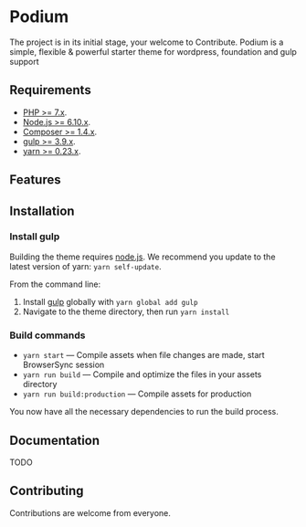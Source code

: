 Podium
===
The project is in its initial stage, your welcome to Contribute.
Podium is a simple, flexible & powerful starter theme for wordpress, foundation and gulp support

Requirements
---
- [PHP >= 7.x](http://php.net).
- [Node.js >= 6.10.x](https://nodejs.org).
- [Composer >= 1.4.x](https://getcomposer.org).
- [gulp >= 3.9.x](http://gulpjs.com).
- [yarn >= 0.23.x](https://yarnpkg.com).

Features
---

Installation
---


### Install gulp

Building the theme requires [node.js](http://nodejs.org/download/). We recommend you update to the latest version of yarn: `yarn self-update`.

From the command line:

1. Install [gulp](http://gulpjs.com) globally with `yarn global add gulp`
2. Navigate to the theme directory, then run `yarn install`

### Build commands

* `yarn start` — Compile assets when file changes are made, start BrowserSync session
* `yarn run build` — Compile and optimize the files in your assets directory
* `yarn run build:production` — Compile assets for production

You now have all the necessary dependencies to run the build process.


## Documentation
TODO

## Contributing

Contributions are welcome from everyone.
